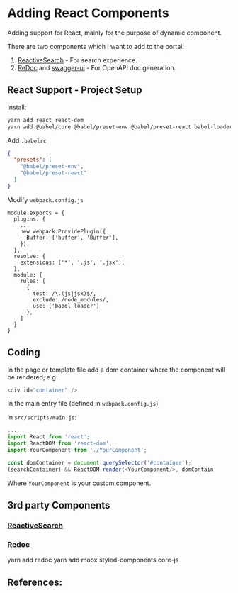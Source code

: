 Adding React Components
=======================

Adding support for React, mainly for the purpose of dynamic component.

There are two components which I want to add to the portal:

1. [ReactiveSearch](https://docs.appbase.io/docs/reactivesearch/v3/overview/quickstart/) - For search experience. 
2. [ReDoc](https://github.com/Redocly/redoc) and [swagger-ui](https://swagger.io/docs/open-source-tools/swagger-ui/usage/installation/) - For OpenAPI doc generation.

## React Support - Project Setup
Install:
```sh
yarn add react react-dom
yarn add @babel/core @babel/preset-env @babel/preset-react babel-loader
```

Add `.babelrc`
```json
{
  "presets": [
    "@babel/preset-env",
    "@babel/preset-react"
  ]
}
```

Modify `webpack.config.js`
```javascript: webpack.config.js
module.exports = {
  plugins: {
    ...
    new webpack.ProvidePlugin({
      Buffer: ['buffer', 'Buffer'],
    }),
  },
  resolve: {
    extensions: ['*', '.js', '.jsx'],
  },
  module: {
    rules: [
      {
        test: /\.(js|jsx)$/,
        exclude: /node_modules/,
        use: ['babel-loader']
      },
    ]
  }
}
```

## Coding
In the page or template file add a dom container where the component will be rendered, e.g.

```js
<div id="container" />
```

In the main entry file (defined in `webpack.config.js`)

In `src/scripts/main.js`:
```js
...
import React from 'react';
import ReactDOM from 'react-dom';
import YourComponent from './YourComponent';

const domContainer = document.querySelector('#container');
(searchContainer) && ReactDOM.render(<YourComponent/>, domContain
```

Where `YourComponent` is your custom component.

## 3rd party Components

### [ReactiveSearch](https://docs.appbase.io/docs/reactivesearch/v3/overview/quickstart/)

### [Redoc](https://github.com/Redocly/redoc) 

yarn add redoc
yarn add mobx styled-components core-js


## References:
